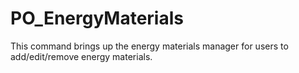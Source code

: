 # PO_EnergyMaterials

This command brings up the energy materials manager for users to add/edit/remove energy materials.
